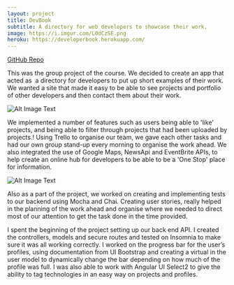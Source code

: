 ```yaml
---
layout: project
title: DevBook
subtitle: A directory for web developers to showcase their work.
image: https://i.imgur.com/L0dCzSE.png
heroku: https://developerbook.herokuapp.com/
---
```

[GitHub Repo](https://github.com/n2kp/wdi27-group-project)

This was the group project of the course. We decided to create an app that acted as  a directory for developers to put up short examples of their work. We wanted a site that made it easy to be able to see projects and portfolio of other developers and then contact them about their work.

![Alt Image Text](http://i.imgur.com/wD0PWbW.png "Project page")

We implemented a number of features such as users being able to 'like' projects, and being able to filter through projects that had been uploaded by projects.!
Using Trello to organise our team, we gave each other tasks and had our own group stand-up every morning to organise the work ahead. We also integrated the use of Google Maps, NewsApi and EventBrite APIs, to help create an online hub for developers to be able to be a 'One Stop' place for information.

![Alt Image Text](http://i.imgur.com/e2JhHhL.png "External APIs")

Also as a part of the project, we worked on creating and implementing tests to our backend using Mocha and Chai. Creating user stories, really helped in the planning of the work ahead and organise where we needed to direct most of our attention to get the task done in the time provided.

I spent the beginning of the project setting up our back end API. I created the controllers, models and secure routes and tested on Insomnia to make sure it was all working correctly. I worked on the progress bar for the user’s profiles, using documentation from UI Bootstrap and creating a virtual in the user model to dynamically change the bar depending on how much of the profile was full. I was also able to work with Angular UI Select2 to give the ability to tag technologies in an easy way on projects and profiles.
